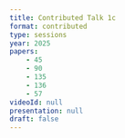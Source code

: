 ```yaml
---
title: Contributed Talk 1c
format: contributed
type: sessions
year: 2025
papers:
    - 45
    - 90
    - 135
    - 136
    - 57
videoId: null
presentation: null
draft: false
---
```

